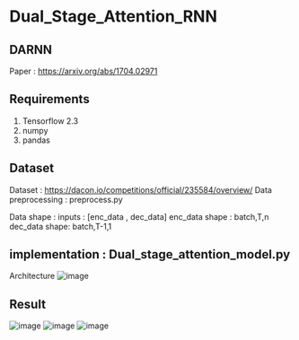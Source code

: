 # Dual_Stage_Attention_RNN
## DARNN

Paper : https://arxiv.org/abs/1704.02971

## Requirements
1. Tensorflow 2.3
2. numpy
3. pandas

## Dataset
Dataset : https://dacon.io/competitions/official/235584/overview/
Data preprocessing : preprocess.py

Data shape : inputs : [enc_data , dec_data]
             enc_data shape : batch,T,n
             dec_data shape: batch,T-1,1

## implementation : Dual_stage_attention_model.py
Architecture
![image](https://user-images.githubusercontent.com/46440177/99161928-d3353c80-273a-11eb-8891-a44ed7270fca.png)

## Result
![image](https://user-images.githubusercontent.com/46440177/99161936-011a8100-273b-11eb-938a-416dd129ce91.png)
![image](https://user-images.githubusercontent.com/46440177/99161949-1d1e2280-273b-11eb-847f-24b43c5655f9.png)
![image](https://user-images.githubusercontent.com/46440177/99161951-24ddc700-273b-11eb-8d2a-c1ea931dd153.png)

